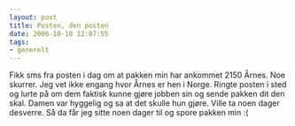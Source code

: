 ```yaml
---
layout: post
title: Posten, den posten
date: 2006-10-10 12:07:55
tags: 
- generelt
---
```

Fikk sms fra posten i dag om at pakken min har ankommet 2150 Årnes. Noe skurrer. Jeg vet ikke engang hvor Årnes er hen i Norge. Ringte posten i sted og lurte på om dem faktisk kunne gjøre jobben sin og sende pakken dit den skal. Damen var hyggelig og sa at det skulle hun gjøre. Ville ta noen dager desverre. Så da får jeg sitte noen dager til og spore pakken min :(
